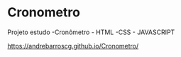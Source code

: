 # Cronometro
Projeto estudo -Cronômetro - HTML -CSS - JAVASCRIPT


 https://andrebarroscg.github.io/Cronometro/
